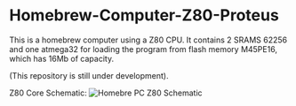 # Homebrew-Computer-Z80-Proteus
This is a homebrew computer using a Z80 CPU. It contains 2 SRAMS 62256 and one atmega32 for loading the program from flash memory M45PE16, which has 16Mb of capacity. 

(This repository is still under development).

Z80 Core Schematic:
![Homebre PC Z80 Schematic](http://s3.postimg.org/65nne7t6r/Homebrew_PC_Z80_Screen1.png)
